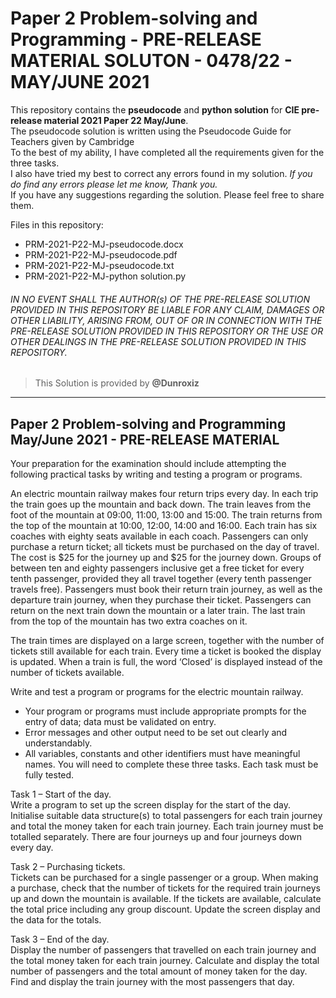 # Paper 2 Problem-solving and Programming - PRE-RELEASE MATERIAL SOLUTON - 0478/22 - MAY/JUNE 2021
This repository contains the **pseudocode** and **python solution** for **CIE pre-release material 2021 Paper 22 May/June**.<br>
The pseudocode solution is written using the Pseudocode Guide for Teachers given by Cambridge<br>
To the best of my ability, I have completed all the requirements given for the three tasks.<br>
I also have tried my best to correct any errors found in my solution. *If you do find any errors please let me know, Thank you.*<br>
If you have any suggestions regarding the solution. Please feel free to share them.<br>

Files in this repository:
- PRM-2021-P22-MJ-pseudocode.docx
- PRM-2021-P22-MJ-pseudocode.pdf
- PRM-2021-P22-MJ-pseudocode.txt
- PRM-2021-P22-MJ-python solution.py

###### *IN NO EVENT SHALL THE AUTHOR(s) OF THE PRE-RELEASE SOLUTION PROVIDED IN THIS REPOSITORY BE LIABLE FOR ANY CLAIM, DAMAGES OR OTHER LIABILITY, ARISING FROM, OUT OF OR IN CONNECTION WITH THE PRE-RELEASE SOLUTION PROVIDED IN THIS REPOSITORY OR THE USE OR OTHER DEALINGS IN THE PRE-RELEASE SOLUTION PROVIDED IN THIS REPOSITORY.*<br>


> This Solution is provided by **@Dunroxiz**<br>

_____________
## Paper 2 Problem-solving and Programming May/June 2021 - PRE-RELEASE MATERIAL<br>

Your preparation for the examination should include attempting the following practical tasks by writing
and testing a program or programs.<br>

An electric mountain railway makes four return trips every day. In each trip the train goes up the
mountain and back down. The train leaves from the foot of the mountain at 09:00, 11:00, 13:00 and
15:00. The train returns from the top of the mountain at 10:00, 12:00, 14:00 and 16:00. Each train has
six coaches with eighty seats available in each coach. Passengers can only purchase a return ticket;
all tickets must be purchased on the day of travel. The cost is $25 for the journey up and $25 for the
journey down. Groups of between ten and eighty passengers inclusive get a free ticket for every tenth
passenger, provided they all travel together (every tenth passenger travels free). Passengers must
book their return train journey, as well as the departure train journey, when they purchase their ticket.
Passengers can return on the next train down the mountain or a later train. The last train from the top
of the mountain has two extra coaches on it.<br>

The train times are displayed on a large screen, together with the number of tickets still available for
each train. Every time a ticket is booked the display is updated. When a train is full, the word ‘Closed’ is
displayed instead of the number of tickets available.<br>

Write and test a program or programs for the electric mountain railway.<br>
- Your program or programs must include appropriate prompts for the entry of data; data must be
validated on entry.
- Error messages and other output need to be set out clearly and understandably.
- All variables, constants and other identifiers must have meaningful names.
You will need to complete these three tasks. Each task must be fully tested.

Task 1 – Start of the day.<br>
Write a program to set up the screen display for the start of the day. Initialise suitable data structure(s)
to total passengers for each train journey and total the money taken for each train journey. Each train
journey must be totalled separately. There are four journeys up and four journeys down every day.

Task 2 – Purchasing tickets.<br>
Tickets can be purchased for a single passenger or a group. When making a purchase, check that the
number of tickets for the required train journeys up and down the mountain is available. If the tickets
are available, calculate the total price including any group discount. Update the screen display and the
data for the totals.

Task 3 – End of the day.<br>
Display the number of passengers that travelled on each train journey and the total money taken for
each train journey. Calculate and display the total number of passengers and the total amount of money
taken for the day. Find and display the train journey with the most passengers that day.
